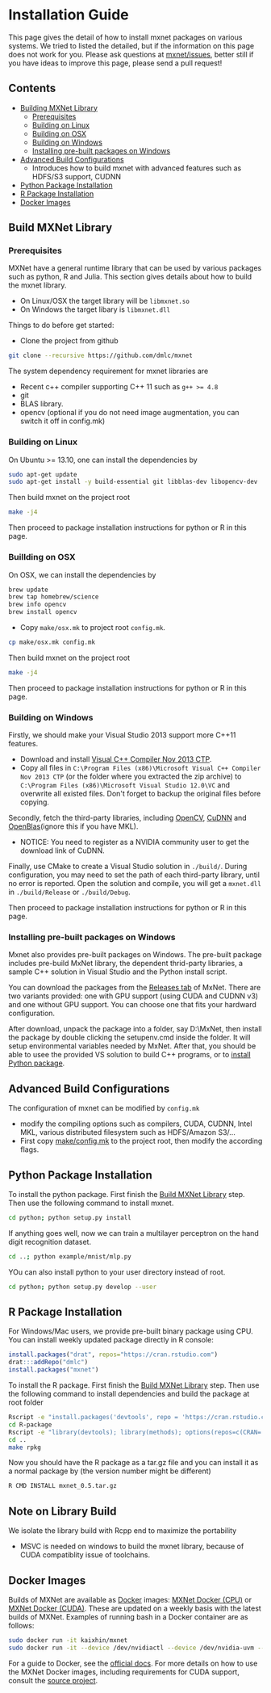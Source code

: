 Installation Guide
==================
This page gives the detail of how to install mxnet packages on various systems.
We tried to listed the detailed, but if the information on this page does not work for you.
Please ask questions at [mxnet/issues](https://github.com/dmlc/mxnet/issues), better still
if you have ideas to improve this page, please send a pull request!

Contents
--------
- [Building MXNet Library](#build-mxnet-library)
  - [Prerequisites](#prerequisites)
  - [Building on Linux](#building-on-linux)
  - [Building on OSX](#building-on-osx)
  - [Building on Windows](#building-on-windows)
  - [Installing pre-built packages on Windows](#installing-pre-built-packages-on-windows)
- [Advanced Build Configurations](#advanced-build-configuration)
  - Introduces how to build mxnet with advanced features such as HDFS/S3 support, CUDNN
- [Python Package Installation](#python-package-installation)
- [R Package Installation](#r-package-installation)
- [Docker Images](#docker-images)

Build MXNet Library
-------------------

### Prerequisites

MXNet have a general runtime library that can be used by various packages such as python, R and Julia.
This section gives details about how to build the mxnet library.
- On Linux/OSX the target library will be ```libmxnet.so```
- On Windows the target libary is ```libmxnet.dll```

Things to do before get started:

- Clone the project from github
```bash
git clone --recursive https://github.com/dmlc/mxnet
```

The system dependency requirement for mxnet libraries are

- Recent c++ compiler supporting C++ 11 such as `g++ >= 4.8`
- git
- BLAS library.
- opencv (optional if you do not need image augmentation, you can switch it off in config.mk)

### Building on Linux

On Ubuntu >= 13.10, one can install the dependencies by

```bash
sudo apt-get update
sudo apt-get install -y build-essential git libblas-dev libopencv-dev
```

Then build mxnet on the project root
```bash
make -j4
```
Then proceed to package installation instructions for python or R in this page.

### Buillding on OSX
On OSX, we can install the dependencies by

```bash
brew update
brew tap homebrew/science
brew info opencv
brew install opencv
```

- Copy ```make/osx.mk``` to project root ```config.mk```.
```bash
cp make/osx.mk config.mk
```

Then build mxnet on the project root
```bash
make -j4
```

Then proceed to package installation instructions for python or R in this page.

### Building on Windows

Firstly, we should make your Visual Studio 2013 support more C++11 features.

 - Download and install [Visual C++ Compiler Nov 2013 CTP](http://www.microsoft.com/en-us/download/details.aspx?id=41151).
 - Copy all files in `C:\Program Files (x86)\Microsoft Visual C++ Compiler Nov 2013 CTP` (or the folder where you extracted the zip archive) to `C:\Program Files (x86)\Microsoft Visual Studio 12.0\VC` and overwrite all existed files. Don't forget to backup the original files before copying.

Secondly, fetch the third-party libraries, including [OpenCV](http://sourceforge.net/projects/opencvlibrary/files/opencv-win/3.0.0/opencv-3.0.0.exe/download), [CuDNN](https://developer.nvidia.com/cudnn) and [OpenBlas](http://sourceforge.net/projects/openblas/files/v0.2.14/)(ignore this if you have MKL).

 - NOTICE: You need to register as a NVIDIA community user to get the download link of CuDNN.

Finally, use CMake to create a Visual Studio solution in `./build/`. During configuration, you may need to set the path of each third-party library, until no error is reported. Open the solution and compile, you will get a `mxnet.dll` in `./build/Release` or `./build/Debug`.

Then proceed to package installation instructions for python or R in this page.

### Installing pre-built packages on Windows

Mxnet also provides pre-built packages on Windows. The pre-built package includes pre-build MxNet library, the dependent thrid-party libraries, a sample C++ solution in Visual Studio and the Python install script.

You can download the packages from the [Releases tab](https://github.com/dmlc/mxnet/releases) of MxNet. There are two variants provided: one with GPU support (using CUDA and CUDNN v3) and one without GPU support. You can choose one that fits your hardward configuration.

After download, unpack the package into a folder, say D:\MxNet, then install the package by double clicking the setupenv.cmd inside the folder. It will setup environmental variables needed by MxNet. After that, you should be able to usee the provided VS solution to build C++ programs, or to [install Python package](#python-package-installation).

Advanced Build Configurations
-----------------------------
The configuration of mxnet can be modified by ```config.mk```
- modify the compiling options such as compilers, CUDA, CUDNN, Intel MKL,
various distributed filesystem such as HDFS/Amazon S3/...
- First copy [make/config.mk](../make/config.mk) to the project root, then
  modify the according flags.

Python Package Installation
---------------------------
To install the python package. First finish the [Build MXNet Library](#build-mxnet-library) step.
Then use the following command to install mxnet.

```bash
cd python; python setup.py install
```

If anything goes well, now we can train a multilayer perceptron on the hand
digit recognition dataset.

```bash
cd ..; python example/mnist/mlp.py
```

YOu can also install python to your user directory instead of root.

```bash
cd python; python setup.py develop --user
```

R Package Installation
----------------------

For Windows/Mac users, we provide pre-built binary package using CPU.
You can install weekly updated package directly in R console:

```r
install.packages("drat", repos="https://cran.rstudio.com")
drat:::addRepo("dmlc")
install.packages("mxnet")
```

To install the R package. First finish the [Build MXNet Library](#build-mxnet-library) step.
Then use the following command to install dependencies and build the package at root folder

```bash
Rscript -e "install.packages('devtools', repo = 'https://cran.rstudio.com')"
cd R-package
Rscript -e "library(devtools); library(methods); options(repos=c(CRAN='https://cran.rstudio.com')); install_deps(dependencies = TRUE)"
cd ..
make rpkg
```

Now you should have the R package as a tar.gz file and you can install it as a normal package by (the version number might be different)

```bash
R CMD INSTALL mxnet_0.5.tar.gz
```

## Note on Library Build
We isolate the library build with Rcpp end to maximize the portability
  - MSVC is needed on windows to build the mxnet library, because of CUDA compatiblity issue of toolchains.

Docker Images
-------------
Builds of MXNet are available as [Docker](https://www.docker.com/whatisdocker) images:
[MXNet Docker (CPU)](https://hub.docker.com/r/kaixhin/mxnet/) or [MXNet Docker (CUDA)](https://hub.docker.com/r/kaixhin/cuda-mxnet/).
These are updated on a weekly basis with the latest builds of MXNet. Examples of running bash in a Docker container
are as follows:

```bash
sudo docker run -it kaixhin/mxnet
sudo docker run -it --device /dev/nvidiactl --device /dev/nvidia-uvm --device /dev/nvidia0 kaixhin/cuda-mxnet:7.0
```

For a guide to Docker, see the [official docs](https://docs.docker.com/userguide/). For more details on how to use the
MXNet Docker images, including requirements for CUDA support, consult the [source project](https://github.com/Kaixhin/dockerfiles).

